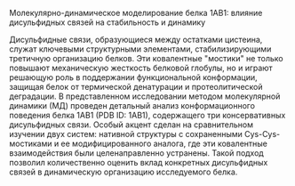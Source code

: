 Молекулярно-динамическое моделирование белка 1AB1: влияние дисульфидных связей на стабильность и динамику

Дисульфидные связи, образующиеся между остатками цистеина, служат ключевыми структурными элементами, стабилизирующими третичную организацию белков. 
Эти ковалентные "мостики" не только повышают механическую жесткость белковой глобулы, но и играют решающую роль в поддержании функциональной конформации,
защищая белок от термической денатурации и протеолитической деградации.
В представленном исследовании методом молекулярной динамики (МД) проведен детальный анализ конформационного поведения белка 1AB1 (PDB ID: 1AB1), 
содержащего три консервативных дисульфидных связи. Особый акцент сделан на сравнительном изучении двух систем: нативной структуры с сохраненными 
Cys-Cys-мостиками и ее модифицированного аналога, где эти ковалентные взаимодействия были целенаправленно устранены. Такой подход позволил 
количественно оценить вклад конкретных дисульфидных связей в динамическую организацию исследуемого белка.
